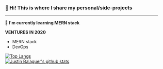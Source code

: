 ### 👋 Hi! This is where I share my personal/side-projects
<hr>

**🌱 I'm currently learning MERN stack**

**VENTURES IN 2020**
- MERN stack
- DevOps

[![Top Langs](https://github-readme-stats.vercel.app/api/top-langs/?username=justinbalaguer&layout=compact)](https://github.com/anuraghazra/github-readme-stats)
<br />
[![Justin Balaguer's github stats](https://github-readme-stats.vercel.app/api?username=justinbalaguer&show_icons=true&theme=prussian)](https://github.com/anuraghazra/github-readme-stats)
